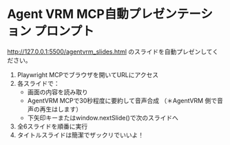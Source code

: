 # Agent VRM MCP自動プレゼンテーション プロンプト

http://127.0.0.1:5500/agentvrm_slides.html
 のスライドを自動プレゼンしてください。

1. Playwright MCPでブラウザを開いてURLにアクセス
2. 各スライドで：
   - 画面の内容を読み取り
   - AgentVRM MCPで30秒程度に要約して音声合成 （＊AgentVRM 側で音声の再生はします）
   - 下矢印キーまたはwindow.nextSlide()で次のスライドへ
3. 全6スライドを順番に実行
4. タイトルスライドは簡潔でザックリでいいよ！
